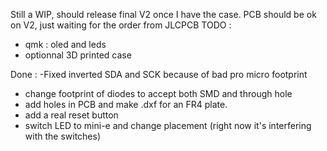 Still a WIP, should release final V2 once I have the case.
PCB should be ok on V2, just waiting for the order from JLCPCB
TODO : 
- qmk : oled and leds
- optionnal 3D printed case


Done : 
-Fixed inverted SDA and SCK because of bad pro micro footprint
- change footprint of diodes to accept both SMD and through hole
- add holes in PCB and make .dxf for an FR4 plate.
- add a real reset button
- switch LED to mini-e and change placement (right now it's interfering with the switches)